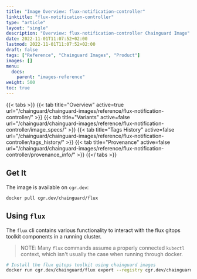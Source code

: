 ```yaml
---
title: "Image Overview: flux-notification-controller"
linktitle: "flux-notification-controller"
type: "article"
layout: "single"
description: "Overview: flux-notification-controller Chainguard Image"
date: 2022-11-01T11:07:52+02:00
lastmod: 2022-11-01T11:07:52+02:00
draft: false
tags: ["Reference", "Chainguard Images", "Product"]
images: []
menu:
  docs:
    parent: "images-reference"
weight: 500
toc: true
---
```


{{< tabs >}}
{{< tab title="Overview" active=true url="/chainguard/chainguard-images/reference/flux-notification-controller/" >}}
{{< tab title="Variants" active=false url="/chainguard/chainguard-images/reference/flux-notification-controller/image_specs/" >}}
{{< tab title="Tags History" active=false url="/chainguard/chainguard-images/reference/flux-notification-controller/tags_history/" >}}
{{< tab title="Provenance" active=false url="/chainguard/chainguard-images/reference/flux-notification-controller/provenance_info/" >}}
{{</ tabs >}}



## Get It

The image is available on `cgr.dev`:

```
docker pull cgr.dev/chainguard/flux
```

## Using `flux`

The `flux` cli contains various functionality to interact with the flux gitops toolkit components in a running cluster.

> NOTE: Many `flux` commands assume a properly connected `kubectl` context, which isn't usually the case when running through docker.

```bash
# Install the flux gitops toolkit using chainguard images
docker run cgr.dev/chainguard/flux export --registry cgr.dev/chainguard | kubectl apply -f -
```

